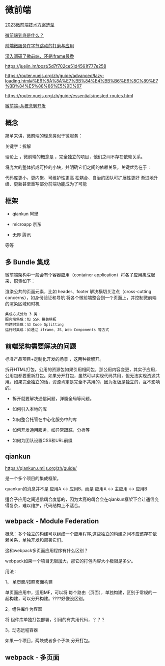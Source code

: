 # 微前端

[2023微前端技术方案选型](https://juejin.cn/post/7236021829000691771)

[微前端到底是什么？](https://zhuanlan.zhihu.com/p/96464401)

[前端微服务在字节跳动的打磨与应用](https://juejin.cn/post/6844904046487142408)

[深入调研了微前端，还是iframe最香](https://juejin.cn/post/7244070072788287544)

<https://juejin.im/post/5d7f702ce51d4561f777e258>

<https://router.vuejs.org/zh/guide/advanced/lazy-loading.html#%E6%8A%8A%E7%BB%84%E4%BB%B6%E6%8C%89%E7%BB%84%E5%88%86%E5%9D%97>

<https://router.vuejs.org/zh/guide/essentials/nested-routes.html>

[微前端-从概念到开发](https://juejin.cn/book/6897057247579504653/section/6897053872334831620)

## 概念

简单来讲，微前端的理念类似于微服务：

关键字：拆解

理论上 ，微前端的概念是 ，完全独立的项目，他们之间不存在依赖关系。

将庞大的整体拆成可控的小块，并明确它们之间的依赖关系。关键优势在于：

代码库更小，更内聚、可维护性更高
松耦合、自治的团队可扩展性更好
渐进地升级、更新甚至重写部分前端功能成为了可能

## 框架

- qiankun  阿里

- microapp 京东

- 无界 腾讯

等等

## 多 Bundle 集成

微前端架构中一般会有个容器应用（container application）将各子应用集成起来，职责如下：

渲染公共的页面元素，比如 header、footer
解决横切关注点（cross-cutting concerns），如身份验证和导航
将各个微前端整合到一个页面上，并控制微前端的渲染区域和时机

```
集成方式分为 3 类：
服务端集成：如 SSR 拼装模板
构建时集成：如 Code Splitting
运行时集成：如通过 iframe、JS、Web Components 等方式
```

## 前端架构需要解决的问题

标准产品项目+定制化开发的场景 ，这两种拆解开。

拆开HTML打包，公用的资源包如果引用相同包，那公用内容变更，其实子应用，公用包都要重新打包。如果分开打包，虽然可以实现代码共用，但无法实现资源共用。如果完全独立的话，资源肯定是完全不共用的，因为发版是独立的，互不影响的。

- 拆开就要解决通信问题，弹窗全局等问题。

- 如何引入本地的库

- 如何整合托管在中心化服务中的库

- 如何开发通用服务，如异常跟踪，分析等

- 如何为团队设置CSS和URL前缀

## qiankun

<https://qiankun.umijs.org/zh/guide/>

是一个多个项目的集成框架。

quankun的消息并不是 应用A <-> 应用B，而是  应用A <-> 主应用 <-> 应用B

适合子应用之间通信耦合度低的，因为太高的耦合会在qiankun框架下会让通信变得复杂，难以维护，代码结构上不适合。

## webpack - Module Federation

概念：多个独立的构建可以组成一个应用程序,这些独立的构建之间不应该存在依赖关系，单独开发和部署它们。

这和webpack多页面应用程序有什么区别？

webpack如果一个项目无限加大，那它的打包内容大小极限是多少。

用法：

1。 单页面/按照页面构建

单页面应用中，适用MF，可以将 每个路由（页面），单独构建，区别于常规的一起构建，可以分开构建。????好像没区别。

2。组件库作为容器

将 组件库单独打包部署，引用的有共用代码，？？？

3。动态远程容器

如果一个项目，两块或者多个子块 分开打包。

## webpack - 多页面
